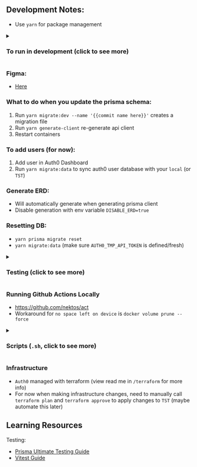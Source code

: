 ## Development Notes:

- Use `yarn` for package management

<details>
<summary><h3>To run in development (click to see more)</h3></summary>

1. `yarn install`
2. Setup `.env.local` per `.env.local.example`
3. `yarn generate-client`
4. `yarn docker:dev`
5. `yarn migrate:dev`
6. `yarn migrate:data`
7. Go to `http://localhost:3000/`
8. `yarn docker:dev-stop` to stop containers

</details>

### Figma:

- [Here](https://www.figma.com/file/o6hY8o9AzbYe5jtQ11tQga/Untitled?type=design&node-id=0%3A1&mode=design&t=OprzFzjgrOzk9cpn-1)

### What to do when you update the prisma schema:

1. Run `yarn migrate:dev --name '{{commit name here}}'` creates a migration file
2. Run `yarn generate-client` re-generate api client
3. Restart containers

### To add users (for now):

1. Add user in Auth0 Dashboard
2. Run `yarn migrate:data` to sync auth0 user database with your `local` (or `TST`)

### Generate ERD:

- Will automatically generate when generating prisma client
- Disable generation with env variable `DISABLE_ERD=true`

### Resetting DB:

- `yarn prisma migrate reset`
- `yarn migrate:data` (make sure `AUTH0_TMP_API_TOKEN` is defined/fresh)

<details>
<summary><h3>Testing (click to see more)</h3></summary>

- Three different environments, `unit`, `integration`, `e2e`
- Separate `.env.test` env file and `test-db` docker service
- Make sure when setting up the test env files not to target your local db/any live dbs
- make sure to install playwright `npx playwright install` (should also install the browsers)
- To test the whole app use run `yarn test:all`

#### Unit

- To run only unit tests run `yarn test:unit`
- Use the `--run` flag after to run once (default is `watch` mode)

#### Integration

- To run only integration tests run `yarn test:int`
- To run in `watch` mode use the `-w` flag
- Note it skips the user migration with the `-t` flag (already defined in the npm script) but the test setup will add a dummy user
- It will start a `test-db` container and run data migrations

#### E2E

- To run e2e tests run `yarn test:e2e`
- With head (e.g. browsers popup) use the `-h` flag
- To generate reports use the `-r` flag
- Note: it is running 1 at a time (not parallel) because of the way nextauth/nextjs bugs out when multiple logins happen concurrently (hitting localhost)... will probably need to setup multiple test accounts or look into other solutions like saving authentication (which may still need multiple accounts)
- Debug tests with `npx playwright test {{test file}} --project={{specific browser if interested}} --debug` - or `npx playwright test --ui` - Resources: - https://playwright.dev/docs/debug#stepping-through-your-tests - https://playwright.dev/docs/running-tests
</details>

### Running Github Actions Locally

- https://github.com/nektos/act
- Workaround for `no space left on device` is `docker volume prune --force`

<details>
<summary><h3>Scripts (<code>.sh</code>, click to see more)</h3></summary>

#### `migrate.sh (yarn migrate:data)`

> Migrates static data and users from auth0 user database (if enabled)

- Use `-s` flag to skip options, comma-separated no space
- The only option available right now is `users`
- To add another option see how the `users` option is done in the script

e.g. `yarn migrate:data -s users`

#### `test_integration.sh (yarn test:int)`

> Builds and runs a dummy test db in docker, runs integration tests via `vitest` and then tears it down when done

- Use the `-w` flag to enter `watch mode`

#### `test_e2e.sh (yarn test:e2e)`

> Builds and runs a test-db in docker, runs e2e tests via `playwright` and then tears down when complete

- Use the `-h` option to turn on headed mode (see the browsers open) or `yarn test:e2e:headed`

#### `test_all.sh (yarn test:all)`

> Runs all unit, integration and e2e tests, basically runs the specific test commands sequentially

#### `setup_db.sh`

> Loads envs into the shell and sets up the test database

- Useful to run separately for debugging tests

Example usage: Running the nextjs app with test envs and the test database

```
export NODE_ENV=true && yarn dev (run the nextjs app in test mode using .env.test envs)
bash ./scripts/setup_db.sh
```

#### `wait_for_it.sh`

> pauses script

- See https://github.com/vishnubob/wait-for-it

</details>

### Infrastructure

- `Auth0` managed with terraform (view read me in `/terraform` for more info)
- For now when making infrastructure changes, need to manually call `terraform plan` and `terraform approve` to apply changes to `TST` (maybe automate this later)

## Learning Resources

Testing:

- [Prisma Ultimate Testing Guide](https://www.prisma.io/blog/testing-series-1-8eRB5p0Y8o)
- [Vitest Guide](https://vitest.dev/guide/)
